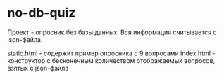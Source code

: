 # no-db-quiz

Проект - опросник без базы данных.
Вся информация считывается с json-файла.

static.html - содержит пример опросника с 9 вопросами
index.html - конструктор с бесконечным количеством отображаемых вопросов, взятых с json-файла
